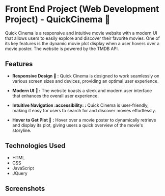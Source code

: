 # Front End Project (Web Development Project) - QuickCinema 🍿

Quick Cinema is a responsive and intuitive movie website with a modern UI that allows users to easily explore and discover their favorite movies. One of its key features is the dynamic movie plot display when a user hovers over a movie poster. The website is powered by the TMDB API.

## Features

- **Responsive Design 🎨 :** Quick Cinema is designed to work seamlessly on various screen sizes and devices, providing an optimal user experience.

- **Modern UI 📱 :** The website boasts a sleek and modern user interface that enhances the overall user experience.

- **Intuitive Navigation :accessibility: :** Quick Cinema is user-friendly, making it easy for users to search for and discover movies effortlessly.

- **Hover to Get Plot 🎥 :** Hover over a movie poster to dynamically retrieve and display its plot, giving users a quick overview of the movie's storyline.

## Technologies Used

<ul>
  <li>HTML</li>
  <li>CSS</li>
  <li>JavaScript</li>
  <li>JQuery</li>
</ul>

## Screenshots
